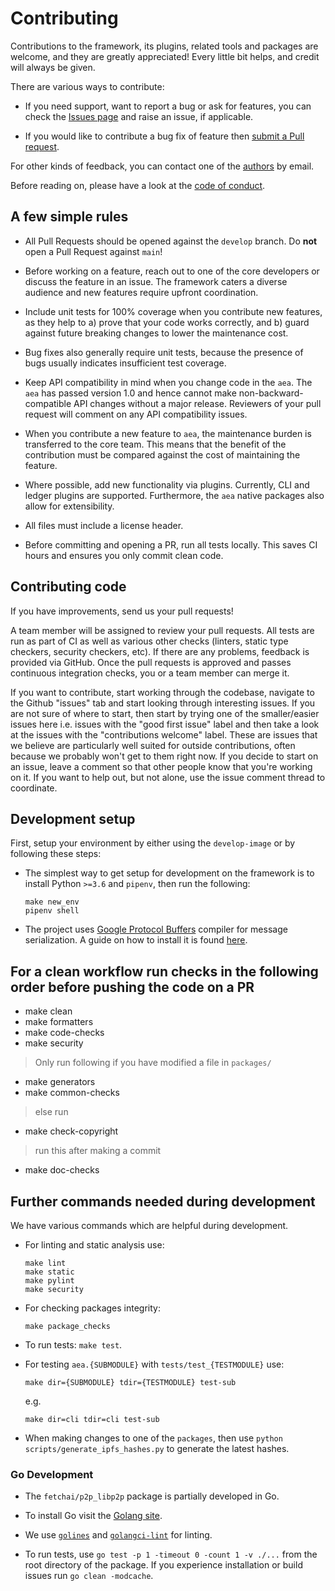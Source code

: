 # Contributing

Contributions to the framework, its plugins, related tools and packages are welcome, and they are greatly appreciated! Every little bit helps, and credit will always be given.

There are various ways to contribute:

- If you need support, want to report a bug or ask for features, you can check the [Issues page](https://github.com/valory-xyz/open-aea/issues) and raise an issue, if applicable.

- If you would like to contribute a bug fix of feature then [submit a Pull request](https://github.com/valory-xyz/open-aea/pulls).

For other kinds of feedback, you can contact one of the
[authors](https://github.com/valory-xyz/open-aea/blob/main/AUTHORS.md) by email.

Before reading on, please have a look at the [code of conduct](https://github.com/valory-xyz/open-aea/blob/main/CODE_OF_CONDUCT.md).

## A few simple rules

- All Pull Requests should be opened against the `develop` branch. Do **not** open a Pull Request against `main`!

- Before working on a feature, reach out to one of the core developers or discuss the feature in an issue. The framework caters a diverse audience and new features require upfront coordination.

- Include unit tests for 100% coverage when you contribute new features, as they help to a) prove that your code works correctly, and b) guard against future breaking changes to lower the maintenance cost.

- Bug fixes also generally require unit tests, because the presence of bugs usually indicates insufficient test coverage.

- Keep API compatibility in mind when you change code in the `aea`. The `aea` has passed version 1.0 and hence cannot make non-backward-compatible API changes without a major release. Reviewers of your pull request will comment on any API compatibility issues.

- When you contribute a new feature to `aea`, the maintenance burden is transferred to the core team. This means that the benefit of the contribution must be compared against the cost of maintaining the feature.

- Where possible, add new functionality via plugins. Currently, CLI and ledger plugins are supported. Furthermore, the `aea` native packages also allow for extensibility.

- All files must include a license header.

- Before committing and opening a PR, run all tests locally. This saves CI hours and ensures you only commit clean code.

## Contributing code

If you have improvements, send us your pull requests!

A team member will be assigned to review your pull requests. All tests are run as part of CI as well as various other checks (linters, static type checkers, security checkers, etc). If there are any problems, feedback is provided via GitHub. Once the pull requests is approved and passes continuous integration checks, you or a team member can merge it.

If you want to contribute, start working through the codebase, navigate to the Github "issues" tab and start looking through interesting issues. If you are not sure of where to start, then start by trying one of the smaller/easier issues here i.e. issues with the "good first issue" label and then take a look at the issues with the "contributions welcome" label. These are issues that we believe are particularly well suited for outside contributions, often because we probably won't get to them right now. If you decide to start on an issue, leave a comment so that other people know that you're working on it. If you want to help out, but not alone, use the issue comment thread to coordinate.

## Development setup

First, setup your environment by either using the `develop-image` or by following these steps:

- The simplest way to get setup for development on the framework is to install Python `>=3.6` and `pipenv`, then run the following:

      make new_env
      pipenv shell

- The project uses [Google Protocol Buffers](https://developers.google.com/protocol-buffers/) compiler for message serialization. A guide on how to install it is found [here](https://fetchai.github.io/oef-sdk-python/user/install.html#protobuf-compiler).

##  For a clean workflow run checks in the following order before pushing the code on a PR

- make clean
- make formatters
- make code-checks
- make security

> Only run following if you have modified a file in `packages/`
- make generators
- make common-checks

> else run
- make check-copyright

> run this after making a commit
- make doc-checks
## Further commands needed during development

We have various commands which are helpful during development.

- For linting and static analysis use:

      make lint
      make static
      make pylint
      make security

- For checking packages integrity:

      make package_checks

- To run tests: `make test`.

- For testing `aea.{SUBMODULE}` with `tests/test_{TESTMODULE}` use:

      make dir={SUBMODULE} tdir={TESTMODULE} test-sub

  e.g.

      make dir=cli tdir=cli test-sub

- When making changes to one of the `packages`, then use `python scripts/generate_ipfs_hashes.py` to generate the latest hashes.

### Go Development

- The `fetchai/p2p_libp2p` package is partially developed in Go.

- To install Go visit the [Golang site](https://golang.org/doc/install).

- We use [`golines`](https://github.com/segmentio/golines) and [`golangci-lint`](https://golangci-lint.run) for linting.

- To run tests, use `go test -p 1 -timeout 0 -count 1 -v ./...` from the root directory of the package. If you experience installation or build issues run `go clean -modcache`.

